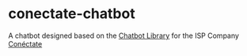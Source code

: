 # conectate-chatbot
A chatbot designed based on the [Chatbot Library](https://github.com/codigoencasa/bot-whatsapp/) for the ISP Company [Conéctate](conectate.com.ec)
